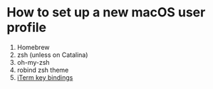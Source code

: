 # How to set up a new macOS user profile

1. Homebrew
1. zsh (unless on Catalina)
1. oh-my-zsh
1. robind zsh theme
1. [iTerm key bindings](https://coderwall.com/p/dapstw/keybindings-for-macosx-users-on-iterm2)

